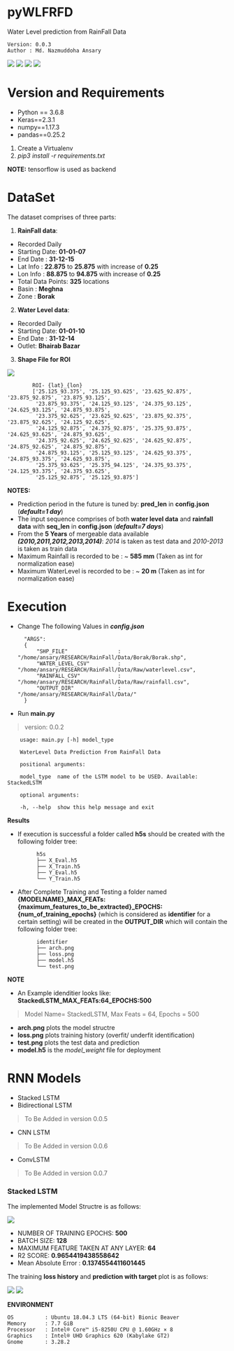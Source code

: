 # pyWLFRFD
Water Level prediction from RainFall Data

    Version: 0.0.3    
    Author : Md. Nazmuddoha Ansary    
                  
![](/info/src_img/python.ico?raw=true )
![](/info/src_img/keras.ico?raw=true)
![](/info/src_img/pandas.ico?raw=true)
![](/info/src_img/tensorflow.ico?raw=true)

# Version and Requirements
* Python == 3.6.8
* Keras==2.3.1
* numpy==1.17.3
* pandas==0.25.2

1.  Create a Virtualenv 
2.  *pip3 install -r requirements.txt*

**NOTE:** tensorflow is used as backend

#  DataSet  
The dataset comprises of three parts:
1. **RainFall data**:  
* Recorded Daily
* Starting Date: **01-01-07**
* End Date : **31-12-15**
* Lat Info : **22.875** to **25.875** with increase of **0.25** 
* Lon Info : **88.875** to **94.875** with increase of **0.25** 
* Total Data Points: **325** locations
* Basin : **Meghna**
* Zone  : **Borak**
2. **Water Level data**:
* Recorded Daily
* Starting Date: **01-01-10**
* End Date : **31-12-14**
* Outlet: **Bhairab Bazar**
3. **Shape File for ROI**

![](/info/roi.png?raw=true )

            ROI- {lat}_{lon}  
            ['25.125_93.375', '25.125_93.625', '23.625_92.875', '23.875_92.875', '23.875_93.125',  
             '23.875_93.375', '24.125_93.125', '24.375_93.125', '24.625_93.125', '24.875_93.875',   
             '23.375_92.625', '23.625_92.625', '23.875_92.375', '23.875_92.625', '24.125_92.625',   
             '24.125_92.875', '24.375_92.875', '25.375_93.875', '24.625_93.625', '24.875_93.625',   
             '24.375_92.625', '24.625_92.625', '24.625_92.875', '24.875_92.625', '24.875_92.875',  
             '24.875_93.125', '25.125_93.125', '24.625_93.375', '24.875_93.375', '24.625_93.875',  
             '25.375_93.625', '25.375_94.125', '24.375_93.375', '24.125_93.375', '24.375_93.625',   
             '25.125_92.875', '25.125_93.875']  

**NOTES:**  
* Prediction period in the future is tuned by: **pred_len** in **config.json** (***default=1 day***)
* The input sequence comprises of both **water level data** and **rainfall data** with **seq_len** in **config.json** (***default=7 days***)
* From the  **5 Years** of mergeable data available ***(2010,2011,2012,2013,2014)***:   *2014* is taken as test data and *2010-2013* is taken as train data
* Maximum Rainfall is recorded to be : ~ **585 mm** (Taken as int for normalization ease)
* Maximum WaterLevel is recorded to be : ~ **20 m** (Taken as int for normalization ease)  

#  Execution

* Change The following Values in ***config.json*** 

        "ARGS":  
        {  
            "SHP_FILE"                : "/home/ansary/RESEARCH/RainFall/Data/Borak/Borak.shp",  
            "WATER_LEVEL_CSV"         : "/home/ansary/RESEARCH/RainFall/Data/Raw/waterlevel.csv",  
            "RAINFALL_CSV"            : "/home/ansary/RESEARCH/RainFall/Data/Raw/rainfall.csv",  
            "OUTPUT_DIR"              : "/home/ansary/RESEARCH/RainFall/Data/"  
        }  


* Run **main.py**  
> version: 0.0.2

        usage: main.py [-h] model_type

        WaterLevel Data Prediction From RainFall Data
        
        positional arguments:
        
        model_type  name of the LSTM model to be USED. Available: StackedLSTM 
        
        optional arguments:
        
        -h, --help  show this help message and exit


**Results**
* If execution is successful a folder called **h5s** should be created with the following folder tree:

            h5s              
            ├── X_Eval.h5
            ├── X_Train.h5
            ├── Y_Eval.h5
            └── Y_Train.h5

* After Complete Training and Testing a folder named **{MODELNAME}_MAX_FEATs:{maximum_features_to_be_extracted}_EPOCHS:{num_of_training_epochs}** (which is considered as **identifier** for a certain setting)  will be created in the **OUTPUT_DIR** which will contain the following folder tree:

            identifier
            ├── arch.png
            ├── loss.png
            ├── model.h5
            └── test.png

**NOTE**
* An Example idenditier looks like: **StackedLSTM_MAX_FEATs:64_EPOCHS:500**
> Model Name= StackedLSTM, Max Feats = 64, Epochs = 500 
* **arch.png** plots the model structre
* **loss.png** plots training history (overfit/ underfit identification)
* **test.png** plots the test data and prediction
* **model.h5** is the *model_weight* file for deployment

# RNN Models 
* Stacked LSTM
* Bidirectional LSTM
> To Be Added in version 0.0.5
* CNN LSTM
> To Be Added in version 0.0.6
* ConvLSTM
> To Be Added in version 0.0.7

### Stacked LSTM
The implemented Model Structre is as follows:

![](/info/arch1.png?raw=true )


*   NUMBER OF TRAINING EPOCHS: **500**
*   BATCH SIZE: **128**
*   MAXIMUM FEATURE TAKEN AT ANY LAYER: **64**
*   R2 SCORE: **0.9654419438558642**
*   Mean Absolute Error : **0.1374554411601445**

The training **loss history** and **prediction with target** plot is as follows:

![](/info/loss1.png?raw=true )
![](/info/test1.png?raw=true )





**ENVIRONMENT**  

    OS          : Ubuntu 18.04.3 LTS (64-bit) Bionic Beaver        
    Memory      : 7.7 GiB  
    Processor   : Intel® Core™ i5-8250U CPU @ 1.60GHz × 8    
    Graphics    : Intel® UHD Graphics 620 (Kabylake GT2)  
    Gnome       : 3.28.2  


